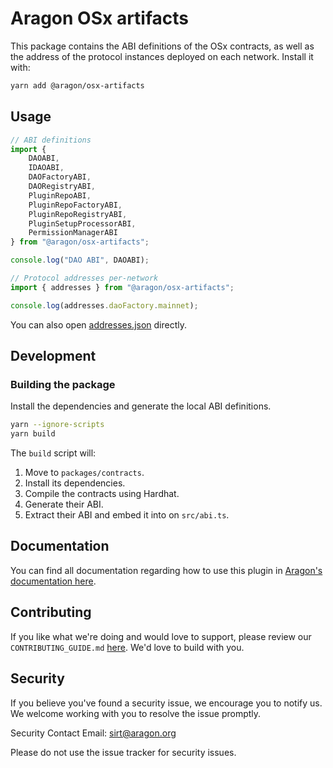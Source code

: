 # Aragon OSx artifacts

This package contains the ABI definitions of the OSx contracts, as well as the address of the protocol instances deployed on each network. Install it with:

```sh
yarn add @aragon/osx-artifacts
```

## Usage

```typescript
// ABI definitions
import {
    DAOABI,
    IDAOABI,
    DAOFactoryABI,
    DAORegistryABI,
    PluginRepoABI,
    PluginRepoFactoryABI,
    PluginRepoRegistryABI,
    PluginSetupProcessorABI,
    PermissionManagerABI
} from "@aragon/osx-artifacts";

console.log("DAO ABI", DAOABI);

// Protocol addresses per-network
import { addresses } from "@aragon/osx-artifacts";

console.log(addresses.daoFactory.mainnet);
```

You can also open [addresses.json](./src/addresses.json) directly.

## Development

### Building the package

Install the dependencies and generate the local ABI definitions.

```sh
yarn --ignore-scripts
yarn build
```

The `build` script will:
1. Move to `packages/contracts`.
2. Install its dependencies.
3. Compile the contracts using Hardhat.
4. Generate their ABI.
5. Extract their ABI and embed it into on `src/abi.ts`.

## Documentation

You can find all documentation regarding how to use this plugin in [Aragon's documentation here](https://docs.aragon.org/osx-contracts/1.x/index.html).

## Contributing

If you like what we're doing and would love to support, please review our `CONTRIBUTING_GUIDE.md` [here](https://github.com/aragon/osx/blob/main/CONTRIBUTION_GUIDE.md). We'd love to build with you.

## Security

If you believe you've found a security issue, we encourage you to notify us. We welcome working with you to resolve the issue promptly.

Security Contact Email: sirt@aragon.org

Please do not use the issue tracker for security issues.
